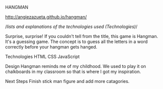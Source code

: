 HANGMAN 

http://angiezazueta.github.io/hangman/

/*lists and explanations of the technologies used (Technologies)*/

Surprise, surprise! If you couldn't tell from the title, this game is Hangman.  It's a guessing game. The concept is to guess all the letters in a word correctly before your hangman gets hanged. 

Technologies
HTML
CSS
JavaScript

Design
Hangman reminds me of my childhood.  We used to play it on chalkboards in my classroom so that is where I got my inspiration.

Next Steps 
Finish stick man figure and add more catagories.
